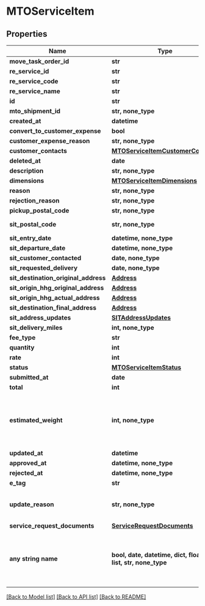 # MTOServiceItem


## Properties
Name | Type | Description | Notes
------------ | ------------- | ------------- | -------------
**move_task_order_id** | **str** |  | 
**re_service_id** | **str** |  | 
**re_service_code** | **str** |  | 
**re_service_name** | **str** |  | 
**id** | **str** |  | 
**mto_shipment_id** | **str, none_type** |  | [optional] 
**created_at** | **datetime** |  | [optional] 
**convert_to_customer_expense** | **bool** |  | [optional] 
**customer_expense_reason** | **str, none_type** |  | [optional] 
**customer_contacts** | [**MTOServiceItemCustomerContacts**](MTOServiceItemCustomerContacts.md) |  | [optional] 
**deleted_at** | **date** |  | [optional] 
**description** | **str, none_type** |  | [optional] 
**dimensions** | [**MTOServiceItemDimensions**](MTOServiceItemDimensions.md) |  | [optional] 
**reason** | **str, none_type** |  | [optional] 
**rejection_reason** | **str, none_type** |  | [optional] 
**pickup_postal_code** | **str, none_type** |  | [optional] 
**sit_postal_code** | **str, none_type** |  | [optional] [readonly] 
**sit_entry_date** | **datetime, none_type** |  | [optional] 
**sit_departure_date** | **datetime, none_type** |  | [optional] 
**sit_customer_contacted** | **date, none_type** |  | [optional] 
**sit_requested_delivery** | **date, none_type** |  | [optional] 
**sit_destination_original_address** | [**Address**](Address.md) |  | [optional] 
**sit_origin_hhg_original_address** | [**Address**](Address.md) |  | [optional] 
**sit_origin_hhg_actual_address** | [**Address**](Address.md) |  | [optional] 
**sit_destination_final_address** | [**Address**](Address.md) |  | [optional] 
**sit_address_updates** | [**SITAddressUpdates**](SITAddressUpdates.md) |  | [optional] 
**sit_delivery_miles** | **int, none_type** |  | [optional] 
**fee_type** | **str** |  | [optional] 
**quantity** | **int** |  | [optional] 
**rate** | **int** |  | [optional] 
**status** | [**MTOServiceItemStatus**](MTOServiceItemStatus.md) |  | [optional] 
**submitted_at** | **date** |  | [optional] 
**total** | **int** |  | [optional] 
**estimated_weight** | **int, none_type** | estimated weight of the shuttle service item provided by the prime | [optional] 
**updated_at** | **datetime** |  | [optional] 
**approved_at** | **datetime, none_type** |  | [optional] 
**rejected_at** | **datetime, none_type** |  | [optional] 
**e_tag** | **str** |  | [optional] 
**update_reason** | **str, none_type** | Reason for updating service item. | [optional] 
**service_request_documents** | [**ServiceRequestDocuments**](ServiceRequestDocuments.md) |  | [optional] 
**any string name** | **bool, date, datetime, dict, float, int, list, str, none_type** | any string name can be used but the value must be the correct type | [optional]

[[Back to Model list]](../README.md#documentation-for-models) [[Back to API list]](../README.md#documentation-for-api-endpoints) [[Back to README]](../README.md)


